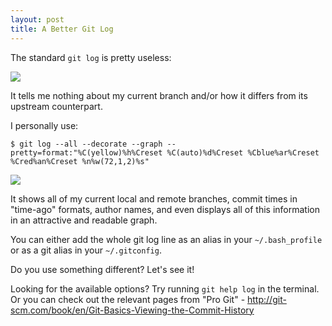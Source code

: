 ```yaml
---
layout: post
title: A Better Git Log
---
```


The standard `git log` is pretty useless: 

![](https://dl.dropboxusercontent.com/u/2241201/Screenshot%202014-05-23%2014.42.30.png)

It tells me nothing about my current branch and/or how it differs from its upstream
counterpart.

I personally use:

    $ git log --all --decorate --graph --pretty=format:"%C(yellow)%h%Creset %C(auto)%d%Creset %Cblue%ar%Creset %Cred%an%Creset %n%w(72,1,2)%s"

![](https://dl.dropboxusercontent.com/u/2241201/Screenshot%202014-05-23%2014.47.04.png)

It shows all of my current local and remote branches, commit times in "time-ago" formats, author names,
and even displays all of this information in an attractive and readable graph.

You can either add the whole git log line as an alias in your `~/.bash_profile` or as a git alias in your `~/.gitconfig`.

Do you use something different? Let's see it!

Looking for the available options? Try running `git help log` in the terminal. Or you can check out the relevant pages 
from "Pro Git" - <http://git-scm.com/book/en/Git-Basics-Viewing-the-Commit-History>
